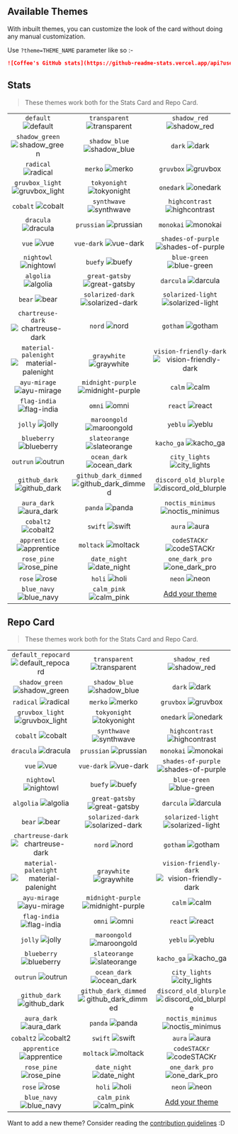 ## Available Themes

<!-- DO NOT EDIT THIS FILE DIRECTLY -->

With inbuilt themes, you can customize the look of the card without doing any manual customization.

Use `?theme=THEME_NAME` parameter like so :-

```md
![Coffee's GitHub stats](https://github-readme-stats.vercel.app/api?username=coffee&theme=dark&show_icons=true)
```

## Stats

> These themes work both for the Stats Card and Repo Card.

| | | |
| :--: | :--: | :--: |
| `default` ![default][default] | `transparent` ![transparent][transparent] | `shadow_red` ![shadow_red][shadow_red] |
| `shadow_green` ![shadow_green][shadow_green] | `shadow_blue` ![shadow_blue][shadow_blue] | `dark` ![dark][dark] |
| `radical` ![radical][radical] | `merko` ![merko][merko] | `gruvbox` ![gruvbox][gruvbox] |
| `gruvbox_light` ![gruvbox_light][gruvbox_light] | `tokyonight` ![tokyonight][tokyonight] | `onedark` ![onedark][onedark] |
| `cobalt` ![cobalt][cobalt] | `synthwave` ![synthwave][synthwave] | `highcontrast` ![highcontrast][highcontrast] |
| `dracula` ![dracula][dracula] | `prussian` ![prussian][prussian] | `monokai` ![monokai][monokai] |
| `vue` ![vue][vue] | `vue-dark` ![vue-dark][vue-dark] | `shades-of-purple` ![shades-of-purple][shades-of-purple] |
| `nightowl` ![nightowl][nightowl] | `buefy` ![buefy][buefy] | `blue-green` ![blue-green][blue-green] |
| `algolia` ![algolia][algolia] | `great-gatsby` ![great-gatsby][great-gatsby] | `darcula` ![darcula][darcula] |
| `bear` ![bear][bear] | `solarized-dark` ![solarized-dark][solarized-dark] | `solarized-light` ![solarized-light][solarized-light] |
| `chartreuse-dark` ![chartreuse-dark][chartreuse-dark] | `nord` ![nord][nord] | `gotham` ![gotham][gotham] |
| `material-palenight` ![material-palenight][material-palenight] | `graywhite` ![graywhite][graywhite] | `vision-friendly-dark` ![vision-friendly-dark][vision-friendly-dark] |
| `ayu-mirage` ![ayu-mirage][ayu-mirage] | `midnight-purple` ![midnight-purple][midnight-purple] | `calm` ![calm][calm] |
| `flag-india` ![flag-india][flag-india] | `omni` ![omni][omni] | `react` ![react][react] |
| `jolly` ![jolly][jolly] | `maroongold` ![maroongold][maroongold] | `yeblu` ![yeblu][yeblu] |
| `blueberry` ![blueberry][blueberry] | `slateorange` ![slateorange][slateorange] | `kacho_ga` ![kacho_ga][kacho_ga] |
| `outrun` ![outrun][outrun] | `ocean_dark` ![ocean_dark][ocean_dark] | `city_lights` ![city_lights][city_lights] |
| `github_dark` ![github_dark][github_dark] | `github_dark_dimmed` ![github_dark_dimmed][github_dark_dimmed] | `discord_old_blurple` ![discord_old_blurple][discord_old_blurple] |
| `aura_dark` ![aura_dark][aura_dark] | `panda` ![panda][panda] | `noctis_minimus` ![noctis_minimus][noctis_minimus] |
| `cobalt2` ![cobalt2][cobalt2] | `swift` ![swift][swift] | `aura` ![aura][aura] |
| `apprentice` ![apprentice][apprentice] | `moltack` ![moltack][moltack] | `codeSTACKr` ![codeSTACKr][codeSTACKr] |
| `rose_pine` ![rose_pine][rose_pine] | `date_night` ![date_night][date_night] | `one_dark_pro` ![one_dark_pro][one_dark_pro] |
| `rose` ![rose][rose] | `holi` ![holi][holi] | `neon` ![neon][neon] |
| `blue_navy` ![blue_navy][blue_navy] | `calm_pink` ![calm_pink][calm_pink] | [Add your theme][add-theme] |

## Repo Card

> These themes work both for the Stats Card and Repo Card.

| | | |
| :--: | :--: | :--: |
| `default_repocard` ![default_repocard][default_repocard_repo] | `transparent` ![transparent][transparent_repo] | `shadow_red` ![shadow_red][shadow_red_repo] |
| `shadow_green` ![shadow_green][shadow_green_repo] | `shadow_blue` ![shadow_blue][shadow_blue_repo] | `dark` ![dark][dark_repo] |
| `radical` ![radical][radical_repo] | `merko` ![merko][merko_repo] | `gruvbox` ![gruvbox][gruvbox_repo] |
| `gruvbox_light` ![gruvbox_light][gruvbox_light_repo] | `tokyonight` ![tokyonight][tokyonight_repo] | `onedark` ![onedark][onedark_repo] |
| `cobalt` ![cobalt][cobalt_repo] | `synthwave` ![synthwave][synthwave_repo] | `highcontrast` ![highcontrast][highcontrast_repo] |
| `dracula` ![dracula][dracula_repo] | `prussian` ![prussian][prussian_repo] | `monokai` ![monokai][monokai_repo] |
| `vue` ![vue][vue_repo] | `vue-dark` ![vue-dark][vue-dark_repo] | `shades-of-purple` ![shades-of-purple][shades-of-purple_repo] |
| `nightowl` ![nightowl][nightowl_repo] | `buefy` ![buefy][buefy_repo] | `blue-green` ![blue-green][blue-green_repo] |
| `algolia` ![algolia][algolia_repo] | `great-gatsby` ![great-gatsby][great-gatsby_repo] | `darcula` ![darcula][darcula_repo] |
| `bear` ![bear][bear_repo] | `solarized-dark` ![solarized-dark][solarized-dark_repo] | `solarized-light` ![solarized-light][solarized-light_repo] |
| `chartreuse-dark` ![chartreuse-dark][chartreuse-dark_repo] | `nord` ![nord][nord_repo] | `gotham` ![gotham][gotham_repo] |
| `material-palenight` ![material-palenight][material-palenight_repo] | `graywhite` ![graywhite][graywhite_repo] | `vision-friendly-dark` ![vision-friendly-dark][vision-friendly-dark_repo] |
| `ayu-mirage` ![ayu-mirage][ayu-mirage_repo] | `midnight-purple` ![midnight-purple][midnight-purple_repo] | `calm` ![calm][calm_repo] |
| `flag-india` ![flag-india][flag-india_repo] | `omni` ![omni][omni_repo] | `react` ![react][react_repo] |
| `jolly` ![jolly][jolly_repo] | `maroongold` ![maroongold][maroongold_repo] | `yeblu` ![yeblu][yeblu_repo] |
| `blueberry` ![blueberry][blueberry_repo] | `slateorange` ![slateorange][slateorange_repo] | `kacho_ga` ![kacho_ga][kacho_ga_repo] |
| `outrun` ![outrun][outrun_repo] | `ocean_dark` ![ocean_dark][ocean_dark_repo] | `city_lights` ![city_lights][city_lights_repo] |
| `github_dark` ![github_dark][github_dark_repo] | `github_dark_dimmed` ![github_dark_dimmed][github_dark_dimmed_repo] | `discord_old_blurple` ![discord_old_blurple][discord_old_blurple_repo] |
| `aura_dark` ![aura_dark][aura_dark_repo] | `panda` ![panda][panda_repo] | `noctis_minimus` ![noctis_minimus][noctis_minimus_repo] |
| `cobalt2` ![cobalt2][cobalt2_repo] | `swift` ![swift][swift_repo] | `aura` ![aura][aura_repo] |
| `apprentice` ![apprentice][apprentice_repo] | `moltack` ![moltack][moltack_repo] | `codeSTACKr` ![codeSTACKr][codeSTACKr_repo] |
| `rose_pine` ![rose_pine][rose_pine_repo] | `date_night` ![date_night][date_night_repo] | `one_dark_pro` ![one_dark_pro][one_dark_pro_repo] |
| `rose` ![rose][rose_repo] | `holi` ![holi][holi_repo] | `neon` ![neon][neon_repo] |
| `blue_navy` ![blue_navy][blue_navy_repo] | `calm_pink` ![calm_pink][calm_pink_repo] | [Add your theme][add-theme] |


[default]: https://github-readme-stats.vercel.app/api?username=coffee&show_icons=true&hide=contribs,prs&cache_seconds=86400&theme=default
[default_repocard]: https://github-readme-stats.vercel.app/api?username=coffee&show_icons=true&hide=contribs,prs&cache_seconds=86400&theme=default_repocard
[transparent]: https://github-readme-stats.vercel.app/api?username=coffee&show_icons=true&hide=contribs,prs&cache_seconds=86400&theme=transparent
[shadow_red]: https://github-readme-stats.vercel.app/api?username=coffee&show_icons=true&hide=contribs,prs&cache_seconds=86400&theme=shadow_red
[shadow_green]: https://github-readme-stats.vercel.app/api?username=coffee&show_icons=true&hide=contribs,prs&cache_seconds=86400&theme=shadow_green
[shadow_blue]: https://github-readme-stats.vercel.app/api?username=coffee&show_icons=true&hide=contribs,prs&cache_seconds=86400&theme=shadow_blue
[dark]: https://github-readme-stats.vercel.app/api?username=coffee&show_icons=true&hide=contribs,prs&cache_seconds=86400&theme=dark
[radical]: https://github-readme-stats.vercel.app/api?username=coffee&show_icons=true&hide=contribs,prs&cache_seconds=86400&theme=radical
[merko]: https://github-readme-stats.vercel.app/api?username=coffee&show_icons=true&hide=contribs,prs&cache_seconds=86400&theme=merko
[gruvbox]: https://github-readme-stats.vercel.app/api?username=coffee&show_icons=true&hide=contribs,prs&cache_seconds=86400&theme=gruvbox
[gruvbox_light]: https://github-readme-stats.vercel.app/api?username=coffee&show_icons=true&hide=contribs,prs&cache_seconds=86400&theme=gruvbox_light
[tokyonight]: https://github-readme-stats.vercel.app/api?username=coffee&show_icons=true&hide=contribs,prs&cache_seconds=86400&theme=tokyonight
[onedark]: https://github-readme-stats.vercel.app/api?username=coffee&show_icons=true&hide=contribs,prs&cache_seconds=86400&theme=onedark
[cobalt]: https://github-readme-stats.vercel.app/api?username=coffee&show_icons=true&hide=contribs,prs&cache_seconds=86400&theme=cobalt
[synthwave]: https://github-readme-stats.vercel.app/api?username=coffee&show_icons=true&hide=contribs,prs&cache_seconds=86400&theme=synthwave
[highcontrast]: https://github-readme-stats.vercel.app/api?username=coffee&show_icons=true&hide=contribs,prs&cache_seconds=86400&theme=highcontrast
[dracula]: https://github-readme-stats.vercel.app/api?username=coffee&show_icons=true&hide=contribs,prs&cache_seconds=86400&theme=dracula
[prussian]: https://github-readme-stats.vercel.app/api?username=coffee&show_icons=true&hide=contribs,prs&cache_seconds=86400&theme=prussian
[monokai]: https://github-readme-stats.vercel.app/api?username=coffee&show_icons=true&hide=contribs,prs&cache_seconds=86400&theme=monokai
[vue]: https://github-readme-stats.vercel.app/api?username=coffee&show_icons=true&hide=contribs,prs&cache_seconds=86400&theme=vue
[vue-dark]: https://github-readme-stats.vercel.app/api?username=coffee&show_icons=true&hide=contribs,prs&cache_seconds=86400&theme=vue-dark
[shades-of-purple]: https://github-readme-stats.vercel.app/api?username=coffee&show_icons=true&hide=contribs,prs&cache_seconds=86400&theme=shades-of-purple
[nightowl]: https://github-readme-stats.vercel.app/api?username=coffee&show_icons=true&hide=contribs,prs&cache_seconds=86400&theme=nightowl
[buefy]: https://github-readme-stats.vercel.app/api?username=coffee&show_icons=true&hide=contribs,prs&cache_seconds=86400&theme=buefy
[blue-green]: https://github-readme-stats.vercel.app/api?username=coffee&show_icons=true&hide=contribs,prs&cache_seconds=86400&theme=blue-green
[algolia]: https://github-readme-stats.vercel.app/api?username=coffee&show_icons=true&hide=contribs,prs&cache_seconds=86400&theme=algolia
[great-gatsby]: https://github-readme-stats.vercel.app/api?username=coffee&show_icons=true&hide=contribs,prs&cache_seconds=86400&theme=great-gatsby
[darcula]: https://github-readme-stats.vercel.app/api?username=coffee&show_icons=true&hide=contribs,prs&cache_seconds=86400&theme=darcula
[bear]: https://github-readme-stats.vercel.app/api?username=coffee&show_icons=true&hide=contribs,prs&cache_seconds=86400&theme=bear
[solarized-dark]: https://github-readme-stats.vercel.app/api?username=coffee&show_icons=true&hide=contribs,prs&cache_seconds=86400&theme=solarized-dark
[solarized-light]: https://github-readme-stats.vercel.app/api?username=coffee&show_icons=true&hide=contribs,prs&cache_seconds=86400&theme=solarized-light
[chartreuse-dark]: https://github-readme-stats.vercel.app/api?username=coffee&show_icons=true&hide=contribs,prs&cache_seconds=86400&theme=chartreuse-dark
[nord]: https://github-readme-stats.vercel.app/api?username=coffee&show_icons=true&hide=contribs,prs&cache_seconds=86400&theme=nord
[gotham]: https://github-readme-stats.vercel.app/api?username=coffee&show_icons=true&hide=contribs,prs&cache_seconds=86400&theme=gotham
[material-palenight]: https://github-readme-stats.vercel.app/api?username=coffee&show_icons=true&hide=contribs,prs&cache_seconds=86400&theme=material-palenight
[graywhite]: https://github-readme-stats.vercel.app/api?username=coffee&show_icons=true&hide=contribs,prs&cache_seconds=86400&theme=graywhite
[vision-friendly-dark]: https://github-readme-stats.vercel.app/api?username=coffee&show_icons=true&hide=contribs,prs&cache_seconds=86400&theme=vision-friendly-dark
[ayu-mirage]: https://github-readme-stats.vercel.app/api?username=coffee&show_icons=true&hide=contribs,prs&cache_seconds=86400&theme=ayu-mirage
[midnight-purple]: https://github-readme-stats.vercel.app/api?username=coffee&show_icons=true&hide=contribs,prs&cache_seconds=86400&theme=midnight-purple
[calm]: https://github-readme-stats.vercel.app/api?username=coffee&show_icons=true&hide=contribs,prs&cache_seconds=86400&theme=calm
[flag-india]: https://github-readme-stats.vercel.app/api?username=coffee&show_icons=true&hide=contribs,prs&cache_seconds=86400&theme=flag-india
[omni]: https://github-readme-stats.vercel.app/api?username=coffee&show_icons=true&hide=contribs,prs&cache_seconds=86400&theme=omni
[react]: https://github-readme-stats.vercel.app/api?username=coffee&show_icons=true&hide=contribs,prs&cache_seconds=86400&theme=react
[jolly]: https://github-readme-stats.vercel.app/api?username=coffee&show_icons=true&hide=contribs,prs&cache_seconds=86400&theme=jolly
[maroongold]: https://github-readme-stats.vercel.app/api?username=coffee&show_icons=true&hide=contribs,prs&cache_seconds=86400&theme=maroongold
[yeblu]: https://github-readme-stats.vercel.app/api?username=coffee&show_icons=true&hide=contribs,prs&cache_seconds=86400&theme=yeblu
[blueberry]: https://github-readme-stats.vercel.app/api?username=coffee&show_icons=true&hide=contribs,prs&cache_seconds=86400&theme=blueberry
[slateorange]: https://github-readme-stats.vercel.app/api?username=coffee&show_icons=true&hide=contribs,prs&cache_seconds=86400&theme=slateorange
[kacho_ga]: https://github-readme-stats.vercel.app/api?username=coffee&show_icons=true&hide=contribs,prs&cache_seconds=86400&theme=kacho_ga
[outrun]: https://github-readme-stats.vercel.app/api?username=coffee&show_icons=true&hide=contribs,prs&cache_seconds=86400&theme=outrun
[ocean_dark]: https://github-readme-stats.vercel.app/api?username=coffee&show_icons=true&hide=contribs,prs&cache_seconds=86400&theme=ocean_dark
[city_lights]: https://github-readme-stats.vercel.app/api?username=coffee&show_icons=true&hide=contribs,prs&cache_seconds=86400&theme=city_lights
[github_dark]: https://github-readme-stats.vercel.app/api?username=coffee&show_icons=true&hide=contribs,prs&cache_seconds=86400&theme=github_dark
[github_dark_dimmed]: https://github-readme-stats.vercel.app/api?username=coffee&show_icons=true&hide=contribs,prs&cache_seconds=86400&theme=github_dark_dimmed
[discord_old_blurple]: https://github-readme-stats.vercel.app/api?username=coffee&show_icons=true&hide=contribs,prs&cache_seconds=86400&theme=discord_old_blurple
[aura_dark]: https://github-readme-stats.vercel.app/api?username=coffee&show_icons=true&hide=contribs,prs&cache_seconds=86400&theme=aura_dark
[panda]: https://github-readme-stats.vercel.app/api?username=coffee&show_icons=true&hide=contribs,prs&cache_seconds=86400&theme=panda
[noctis_minimus]: https://github-readme-stats.vercel.app/api?username=coffee&show_icons=true&hide=contribs,prs&cache_seconds=86400&theme=noctis_minimus
[cobalt2]: https://github-readme-stats.vercel.app/api?username=coffee&show_icons=true&hide=contribs,prs&cache_seconds=86400&theme=cobalt2
[swift]: https://github-readme-stats.vercel.app/api?username=coffee&show_icons=true&hide=contribs,prs&cache_seconds=86400&theme=swift
[aura]: https://github-readme-stats.vercel.app/api?username=coffee&show_icons=true&hide=contribs,prs&cache_seconds=86400&theme=aura
[apprentice]: https://github-readme-stats.vercel.app/api?username=coffee&show_icons=true&hide=contribs,prs&cache_seconds=86400&theme=apprentice
[moltack]: https://github-readme-stats.vercel.app/api?username=coffee&show_icons=true&hide=contribs,prs&cache_seconds=86400&theme=moltack
[codeSTACKr]: https://github-readme-stats.vercel.app/api?username=coffee&show_icons=true&hide=contribs,prs&cache_seconds=86400&theme=codeSTACKr
[rose_pine]: https://github-readme-stats.vercel.app/api?username=coffee&show_icons=true&hide=contribs,prs&cache_seconds=86400&theme=rose_pine
[date_night]: https://github-readme-stats.vercel.app/api?username=coffee&show_icons=true&hide=contribs,prs&cache_seconds=86400&theme=date_night
[one_dark_pro]: https://github-readme-stats.vercel.app/api?username=coffee&show_icons=true&hide=contribs,prs&cache_seconds=86400&theme=one_dark_pro
[rose]: https://github-readme-stats.vercel.app/api?username=coffee&show_icons=true&hide=contribs,prs&cache_seconds=86400&theme=rose
[holi]: https://github-readme-stats.vercel.app/api?username=coffee&show_icons=true&hide=contribs,prs&cache_seconds=86400&theme=holi
[neon]: https://github-readme-stats.vercel.app/api?username=coffee&show_icons=true&hide=contribs,prs&cache_seconds=86400&theme=neon
[blue_navy]: https://github-readme-stats.vercel.app/api?username=coffee&show_icons=true&hide=contribs,prs&cache_seconds=86400&theme=blue_navy
[calm_pink]: https://github-readme-stats.vercel.app/api?username=coffee&show_icons=true&hide=contribs,prs&cache_seconds=86400&theme=calm_pink


[default_repo]: https://github-readme-stats.vercel.app/api/pin/?username=coffee&repo=github-readme-stats&cache_seconds=86400&theme=default
[default_repocard_repo]: https://github-readme-stats.vercel.app/api/pin/?username=coffee&repo=github-readme-stats&cache_seconds=86400&theme=default_repocard
[transparent_repo]: https://github-readme-stats.vercel.app/api/pin/?username=coffee&repo=github-readme-stats&cache_seconds=86400&theme=transparent
[shadow_red_repo]: https://github-readme-stats.vercel.app/api/pin/?username=coffee&repo=github-readme-stats&cache_seconds=86400&theme=shadow_red
[shadow_green_repo]: https://github-readme-stats.vercel.app/api/pin/?username=coffee&repo=github-readme-stats&cache_seconds=86400&theme=shadow_green
[shadow_blue_repo]: https://github-readme-stats.vercel.app/api/pin/?username=coffee&repo=github-readme-stats&cache_seconds=86400&theme=shadow_blue
[dark_repo]: https://github-readme-stats.vercel.app/api/pin/?username=coffee&repo=github-readme-stats&cache_seconds=86400&theme=dark
[radical_repo]: https://github-readme-stats.vercel.app/api/pin/?username=coffee&repo=github-readme-stats&cache_seconds=86400&theme=radical
[merko_repo]: https://github-readme-stats.vercel.app/api/pin/?username=coffee&repo=github-readme-stats&cache_seconds=86400&theme=merko
[gruvbox_repo]: https://github-readme-stats.vercel.app/api/pin/?username=coffee&repo=github-readme-stats&cache_seconds=86400&theme=gruvbox
[gruvbox_light_repo]: https://github-readme-stats.vercel.app/api/pin/?username=coffee&repo=github-readme-stats&cache_seconds=86400&theme=gruvbox_light
[tokyonight_repo]: https://github-readme-stats.vercel.app/api/pin/?username=coffee&repo=github-readme-stats&cache_seconds=86400&theme=tokyonight
[onedark_repo]: https://github-readme-stats.vercel.app/api/pin/?username=coffee&repo=github-readme-stats&cache_seconds=86400&theme=onedark
[cobalt_repo]: https://github-readme-stats.vercel.app/api/pin/?username=coffee&repo=github-readme-stats&cache_seconds=86400&theme=cobalt
[synthwave_repo]: https://github-readme-stats.vercel.app/api/pin/?username=coffee&repo=github-readme-stats&cache_seconds=86400&theme=synthwave
[highcontrast_repo]: https://github-readme-stats.vercel.app/api/pin/?username=coffee&repo=github-readme-stats&cache_seconds=86400&theme=highcontrast
[dracula_repo]: https://github-readme-stats.vercel.app/api/pin/?username=coffee&repo=github-readme-stats&cache_seconds=86400&theme=dracula
[prussian_repo]: https://github-readme-stats.vercel.app/api/pin/?username=coffee&repo=github-readme-stats&cache_seconds=86400&theme=prussian
[monokai_repo]: https://github-readme-stats.vercel.app/api/pin/?username=coffee&repo=github-readme-stats&cache_seconds=86400&theme=monokai
[vue_repo]: https://github-readme-stats.vercel.app/api/pin/?username=coffee&repo=github-readme-stats&cache_seconds=86400&theme=vue
[vue-dark_repo]: https://github-readme-stats.vercel.app/api/pin/?username=coffee&repo=github-readme-stats&cache_seconds=86400&theme=vue-dark
[shades-of-purple_repo]: https://github-readme-stats.vercel.app/api/pin/?username=coffee&repo=github-readme-stats&cache_seconds=86400&theme=shades-of-purple
[nightowl_repo]: https://github-readme-stats.vercel.app/api/pin/?username=coffee&repo=github-readme-stats&cache_seconds=86400&theme=nightowl
[buefy_repo]: https://github-readme-stats.vercel.app/api/pin/?username=coffee&repo=github-readme-stats&cache_seconds=86400&theme=buefy
[blue-green_repo]: https://github-readme-stats.vercel.app/api/pin/?username=coffee&repo=github-readme-stats&cache_seconds=86400&theme=blue-green
[algolia_repo]: https://github-readme-stats.vercel.app/api/pin/?username=coffee&repo=github-readme-stats&cache_seconds=86400&theme=algolia
[great-gatsby_repo]: https://github-readme-stats.vercel.app/api/pin/?username=coffee&repo=github-readme-stats&cache_seconds=86400&theme=great-gatsby
[darcula_repo]: https://github-readme-stats.vercel.app/api/pin/?username=coffee&repo=github-readme-stats&cache_seconds=86400&theme=darcula
[bear_repo]: https://github-readme-stats.vercel.app/api/pin/?username=coffee&repo=github-readme-stats&cache_seconds=86400&theme=bear
[solarized-dark_repo]: https://github-readme-stats.vercel.app/api/pin/?username=coffee&repo=github-readme-stats&cache_seconds=86400&theme=solarized-dark
[solarized-light_repo]: https://github-readme-stats.vercel.app/api/pin/?username=coffee&repo=github-readme-stats&cache_seconds=86400&theme=solarized-light
[chartreuse-dark_repo]: https://github-readme-stats.vercel.app/api/pin/?username=coffee&repo=github-readme-stats&cache_seconds=86400&theme=chartreuse-dark
[nord_repo]: https://github-readme-stats.vercel.app/api/pin/?username=coffee&repo=github-readme-stats&cache_seconds=86400&theme=nord
[gotham_repo]: https://github-readme-stats.vercel.app/api/pin/?username=coffee&repo=github-readme-stats&cache_seconds=86400&theme=gotham
[material-palenight_repo]: https://github-readme-stats.vercel.app/api/pin/?username=coffee&repo=github-readme-stats&cache_seconds=86400&theme=material-palenight
[graywhite_repo]: https://github-readme-stats.vercel.app/api/pin/?username=coffee&repo=github-readme-stats&cache_seconds=86400&theme=graywhite
[vision-friendly-dark_repo]: https://github-readme-stats.vercel.app/api/pin/?username=coffee&repo=github-readme-stats&cache_seconds=86400&theme=vision-friendly-dark
[ayu-mirage_repo]: https://github-readme-stats.vercel.app/api/pin/?username=coffee&repo=github-readme-stats&cache_seconds=86400&theme=ayu-mirage
[midnight-purple_repo]: https://github-readme-stats.vercel.app/api/pin/?username=coffee&repo=github-readme-stats&cache_seconds=86400&theme=midnight-purple
[calm_repo]: https://github-readme-stats.vercel.app/api/pin/?username=coffee&repo=github-readme-stats&cache_seconds=86400&theme=calm
[flag-india_repo]: https://github-readme-stats.vercel.app/api/pin/?username=coffee&repo=github-readme-stats&cache_seconds=86400&theme=flag-india
[omni_repo]: https://github-readme-stats.vercel.app/api/pin/?username=coffee&repo=github-readme-stats&cache_seconds=86400&theme=omni
[react_repo]: https://github-readme-stats.vercel.app/api/pin/?username=coffee&repo=github-readme-stats&cache_seconds=86400&theme=react
[jolly_repo]: https://github-readme-stats.vercel.app/api/pin/?username=coffee&repo=github-readme-stats&cache_seconds=86400&theme=jolly
[maroongold_repo]: https://github-readme-stats.vercel.app/api/pin/?username=coffee&repo=github-readme-stats&cache_seconds=86400&theme=maroongold
[yeblu_repo]: https://github-readme-stats.vercel.app/api/pin/?username=coffee&repo=github-readme-stats&cache_seconds=86400&theme=yeblu
[blueberry_repo]: https://github-readme-stats.vercel.app/api/pin/?username=coffee&repo=github-readme-stats&cache_seconds=86400&theme=blueberry
[slateorange_repo]: https://github-readme-stats.vercel.app/api/pin/?username=coffee&repo=github-readme-stats&cache_seconds=86400&theme=slateorange
[kacho_ga_repo]: https://github-readme-stats.vercel.app/api/pin/?username=coffee&repo=github-readme-stats&cache_seconds=86400&theme=kacho_ga
[outrun_repo]: https://github-readme-stats.vercel.app/api/pin/?username=coffee&repo=github-readme-stats&cache_seconds=86400&theme=outrun
[ocean_dark_repo]: https://github-readme-stats.vercel.app/api/pin/?username=coffee&repo=github-readme-stats&cache_seconds=86400&theme=ocean_dark
[city_lights_repo]: https://github-readme-stats.vercel.app/api/pin/?username=coffee&repo=github-readme-stats&cache_seconds=86400&theme=city_lights
[github_dark_repo]: https://github-readme-stats.vercel.app/api/pin/?username=coffee&repo=github-readme-stats&cache_seconds=86400&theme=github_dark
[github_dark_dimmed_repo]: https://github-readme-stats.vercel.app/api/pin/?username=coffee&repo=github-readme-stats&cache_seconds=86400&theme=github_dark_dimmed
[discord_old_blurple_repo]: https://github-readme-stats.vercel.app/api/pin/?username=coffee&repo=github-readme-stats&cache_seconds=86400&theme=discord_old_blurple
[aura_dark_repo]: https://github-readme-stats.vercel.app/api/pin/?username=coffee&repo=github-readme-stats&cache_seconds=86400&theme=aura_dark
[panda_repo]: https://github-readme-stats.vercel.app/api/pin/?username=coffee&repo=github-readme-stats&cache_seconds=86400&theme=panda
[noctis_minimus_repo]: https://github-readme-stats.vercel.app/api/pin/?username=coffee&repo=github-readme-stats&cache_seconds=86400&theme=noctis_minimus
[cobalt2_repo]: https://github-readme-stats.vercel.app/api/pin/?username=coffee&repo=github-readme-stats&cache_seconds=86400&theme=cobalt2
[swift_repo]: https://github-readme-stats.vercel.app/api/pin/?username=coffee&repo=github-readme-stats&cache_seconds=86400&theme=swift
[aura_repo]: https://github-readme-stats.vercel.app/api/pin/?username=coffee&repo=github-readme-stats&cache_seconds=86400&theme=aura
[apprentice_repo]: https://github-readme-stats.vercel.app/api/pin/?username=coffee&repo=github-readme-stats&cache_seconds=86400&theme=apprentice
[moltack_repo]: https://github-readme-stats.vercel.app/api/pin/?username=coffee&repo=github-readme-stats&cache_seconds=86400&theme=moltack
[codeSTACKr_repo]: https://github-readme-stats.vercel.app/api/pin/?username=coffee&repo=github-readme-stats&cache_seconds=86400&theme=codeSTACKr
[rose_pine_repo]: https://github-readme-stats.vercel.app/api/pin/?username=coffee&repo=github-readme-stats&cache_seconds=86400&theme=rose_pine
[date_night_repo]: https://github-readme-stats.vercel.app/api/pin/?username=coffee&repo=github-readme-stats&cache_seconds=86400&theme=date_night
[one_dark_pro_repo]: https://github-readme-stats.vercel.app/api/pin/?username=coffee&repo=github-readme-stats&cache_seconds=86400&theme=one_dark_pro
[rose_repo]: https://github-readme-stats.vercel.app/api/pin/?username=coffee&repo=github-readme-stats&cache_seconds=86400&theme=rose
[holi_repo]: https://github-readme-stats.vercel.app/api/pin/?username=coffee&repo=github-readme-stats&cache_seconds=86400&theme=holi
[neon_repo]: https://github-readme-stats.vercel.app/api/pin/?username=coffee&repo=github-readme-stats&cache_seconds=86400&theme=neon
[blue_navy_repo]: https://github-readme-stats.vercel.app/api/pin/?username=coffee&repo=github-readme-stats&cache_seconds=86400&theme=blue_navy
[calm_pink_repo]: https://github-readme-stats.vercel.app/api/pin/?username=coffee&repo=github-readme-stats&cache_seconds=86400&theme=calm_pink


[add-theme]: https://github.com/CoffeeBit/coffeestats/edit/master/themes/index.js

Want to add a new theme? Consider reading the [contribution guidelines](../CONTRIBUTING.md#themes-contribution) :D
